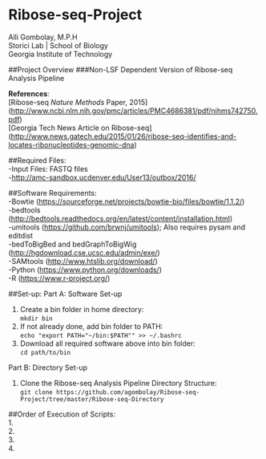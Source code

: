 # Ribose-seq-Project
Alli Gombolay, M.P.H  
Storici Lab | School of Biology  
Georgia Institute of Technology  

##Project Overview
###Non-LSF Dependent Version of Ribose-seq Analysis Pipeline  

**References**:  
[Ribose-seq *Nature Methods* Paper, 2015]
(http://www.ncbi.nlm.nih.gov/pmc/articles/PMC4686381/pdf/nihms742750.pdf)  
[Georgia Tech News Article on Ribose-seq]
(http://www.news.gatech.edu/2015/01/26/ribose-seq-identifies-and-locates-ribonucleotides-genomic-dna)

##Required Files:  
-Input Files: FASTQ files  
-http://amc-sandbox.ucdenver.edu/User13/outbox/2016/  

##Software Requirements:  
-Bowtie (https://sourceforge.net/projects/bowtie-bio/files/bowtie/1.1.2/)  
-bedtools  (http://bedtools.readthedocs.org/en/latest/content/installation.html)  
-umitools (https://github.com/brwnj/umitools); Also requires pysam and editdist  
-bedToBigBed and bedGraphToBigWig (http://hgdownload.cse.ucsc.edu/admin/exe/)  
-SAMtools (http://www.htslib.org/download/)  
-Python (https://www.python.org/downloads/)  
-R  (https://www.r-project.org/)  

##Set-up:
Part A: Software Set-up  
1. Create a bin folder in home directory:  
```mkdir bin```  
2. If not already done, add bin folder to PATH:  
```echo "export PATH="~/bin:$PATH"" >> ~/.bashrc```  
3. Download all required software above into bin folder:  
```cd path/to/bin```  

Part B: Directory Set-up  
1. Clone the Ribose-seq Analysis Pipeline Directory Structure:  
```git clone https://github.com/agombolay/Ribose-seq-Project/tree/master/Ribose-seq-Directory```  

##Order of Execution of Scripts:  
1.  
2.  
3.  
4.  
